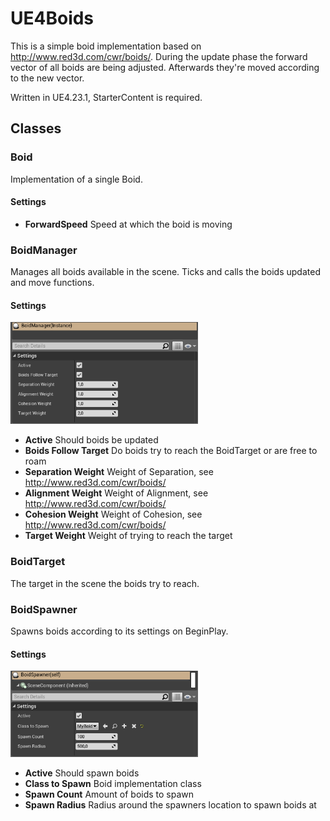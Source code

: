 # UE4Boids

This is a simple boid implementation based on http://www.red3d.com/cwr/boids/. During the update phase the forward vector of all boids are being adjusted. Afterwards they're moved according to the new vector.

Written in UE4.23.1, StarterContent is required.

## Classes

### Boid
Implementation of a single Boid.

#### Settings
* **ForwardSpeed** Speed at which the boid is moving

### BoidManager
Manages all boids available in the scene. Ticks and calls the boids updated and move functions.

#### Settings
<img src="/Images/BoidManager.png" width="300">

* **Active** Should boids be updated
* **Boids Follow Target** Do boids try to reach the BoidTarget or are free to roam
* **Separation Weight** Weight of Separation, see http://www.red3d.com/cwr/boids/
* **Alignment Weight** Weight of Alignment, see http://www.red3d.com/cwr/boids/
* **Cohesion Weight** Weight of Cohesion, see http://www.red3d.com/cwr/boids/
* **Target Weight** Weight of trying to reach the target

### BoidTarget
The target in the scene the boids try to reach.

### BoidSpawner
Spawns boids according to its settings on BeginPlay.

#### Settings
<img src="/Images/BoidSpawner.png" width="300">

* **Active** Should spawn boids
* **Class to Spawn** Boid implementation class
* **Spawn Count** Amount of boids to spawn
* **Spawn Radius** Radius around the spawners location to spawn boids at

